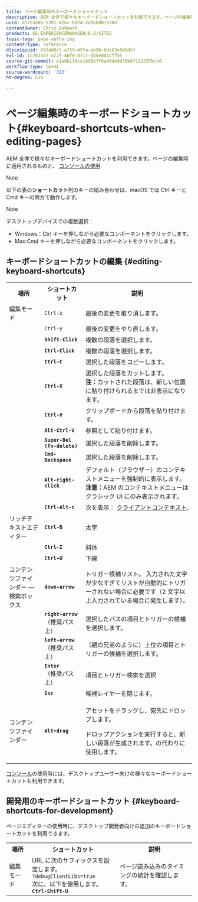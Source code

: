 ```yaml
---
title: ページ編集時のキーボードショートカット
description: AEM 全体で様々なキーボードショートカットを利用できます。ページの編集時に適用されるものや、コンソールの使用に適用されるものもあります。
uuid: a1753e0b-5701-426c-b974-2e8b8d81a30d
contentOwner: Chris Bohnert
products: SG_EXPERIENCEMANAGER/6.5/SITES
topic-tags: page-authoring
content-type: reference
discoiquuid: 68fa88c5-a759-49fa-ab9b-8dc63c049d5f
exl-id: 1c761aa7-a72f-46f0-8717-0b6e0d1cff55
source-git-commit: e1a0b114ce16d0e7f6a464e9d30b8f111297bcc6
workflow-type: tm+mt
source-wordcount: '313'
ht-degree: 51%

---
```


# ページ編集時のキーボードショートカット{#keyboard-shortcuts-when-editing-pages}

AEM 全体で様々なキーボードショートカットを利用できます。ページの編集時に適用されるものと、 [コンソールの使用](/help/sites-classic-ui-authoring/author-env-keyboard-shortcuts.md).

>[!NOTE]
>
>以下の表の&#x200B;**ショートカット**&#x200B;列のキーの組み合わせは、macOS では Ctrl キーと Cmd キーの両方で動作します。

>[!NOTE]
>
>デスクトップデバイスでの複数選択：
>
>* Windows：Ctrl キーを押しながら必要なコンポーネントをクリックします。
>* Mac:Cmd キーを押しながら必要なコンポーネントをクリックします。
>


## キーボードショートカットの編集 {#editing-keyboard-shortcuts}

<table>
 <tbody>
  <tr>
   <th>場所</th>
   <th>ショートカット</th>
   <th>説明</th>
  </tr>
  <tr>
   <td>編集モード</td>
   <td><code>Ctrl-z</code></td>
   <td>最後の変更を取り消します。</td>
  </tr>
  <tr>
   <td> </td>
   <td><code>Ctrl-y</code></td>
   <td>最後の変更をやり直します。</td>
  </tr>
  <tr>
   <td> </td>
   <td><strong><code>Shift-Click</code></strong></td>
   <td>複数の段落を選択します。</td>
  </tr>
  <tr>
   <td> </td>
   <td><strong><code>Ctrl-Click</code></strong></td>
   <td>複数の段落を選択します。</td>
  </tr>
  <tr>
   <td> </td>
   <td><strong><code>Ctrl-C</code></strong></td>
   <td>選択した段落をコピーします。</td>
  </tr>
  <tr>
   <td> </td>
   <td><strong><code>Ctrl-X</code></strong></td>
   <td>選択した段落をカットします。<strong><br />注：</strong>カットされた段落は、新しい位置に貼り付けられるまでは非表示になります。</td>
  </tr>
  <tr>
   <td> </td>
   <td><strong><code>Ctrl-V</code></strong></td>
   <td>クリップボードから段落を貼り付けます。</td>
  </tr>
  <tr>
   <td> </td>
   <td><strong><code>Alt-Ctrl-V</code></strong></td>
   <td>参照として貼り付けます。</td>
  </tr>
  <tr>
   <td> </td>
   <td><strong><code>Super-Del (fn-delete)</code></strong></td>
   <td>選択した段落を削除します。</td>
  </tr>
  <tr>
   <td> </td>
   <td><strong><code>Cmd-Backspace</code></strong></td>
   <td>選択した段落を削除します。</td>
  </tr>
  <tr>
   <td> </td>
   <td><strong><code>Alt-right-click</code></strong></td>
   <td>デフォルト（ブラウザー）のコンテキストメニューを強制的に表示します。<br /><strong>注意：</strong>AEM のコンテキストメニューはクラシック UI にのみ表示されます。</td>
  </tr>
  <tr>
   <td> </td>
   <td><strong><code>Ctrl-Alt-c</code></strong></td>
   <td>次を表示： <a href="/help/sites-administering/client-context.md">クライアントコンテキスト</a>.</td>
  </tr>
  <tr>
   <td>リッチテキストエディター<br /> </td>
   <td><strong><code>Ctrl-B</code></strong><br /> </td>
   <td>太字</td>
  </tr>
  <tr>
   <td> </td>
   <td><strong><code>Ctrl-I</code></strong><br /> </td>
   <td>斜体<br /> </td>
  </tr>
  <tr>
   <td> </td>
   <td><strong><code>Ctrl-U</code></strong><br /> </td>
   <td>下線</td>
  </tr>
  <tr>
   <td>コンテンツファインダー — 検索ボックス</td>
   <td><strong><code>down-arrow</code></strong></td>
   <td>トリガー候補リスト。 入力された文字が少なすぎてリストが自動的にトリガーされない場合に必要です（2 文字以上入力されている場合に発生します）。</td>
  </tr>
  <tr>
   <td> </td>
   <td><strong><code>right-arrow</code></strong><br /> （推奨パス上）</td>
   <td>選択したパスの項目とトリガーの候補を選択します。</td>
  </tr>
  <tr>
   <td> </td>
   <td><strong><code>left-arrow</code></strong><br /> （推奨パス上）</td>
   <td>（親の兄弟のように）上位の項目とトリガーの候補を選択します。</td>
  </tr>
  <tr>
   <td> </td>
   <td><strong><code>Enter</code></strong><br /> （推奨パス上）</td>
   <td>項目とトリガー検索を選択</td>
  </tr>
  <tr>
   <td> </td>
   <td><strong><code>Esc</code></strong></td>
   <td>候補レイヤーを閉じます。</td>
  </tr>
  <tr>
   <td>コンテンツファインダー<br /> </td>
   <td><strong><code>Alt+drag</code></strong></td>
   <td><p>アセットをドラッグし、宛先にドロップします。</p> <p>ドロップアクションを実行すると、新しい段落が生成されます。の代わりに使用します。</p> </td>
  </tr>
 </tbody>
</table>

[コンソール](/help/sites-classic-ui-authoring/author-env-keyboard-shortcuts.md)の使用時には、デスクトップユーザー向けの様々なキーボードショートカットも利用できます。

## 開発用のキーボードショートカット {#keyboard-shortcuts-for-development}

ページエディターの使用時に、デスクトップ開発者向けの追加のキーボードショートカットを利用できます。

<table>
 <tbody>
  <tr>
   <th>場所</th>
   <th>ショートカット</th>
   <th>説明</th>
  </tr>
  <tr>
   <td>編集モード</td>
   <td>URL に次のサフィックスを設定します。<br /> <code>?debugClientLibs=true</code><br /> 次に、以下を使用します。<br /> <strong><code>Ctrl-Shift-U</code></strong></td>
   <td>ページ読み込みのタイミングの統計を確認します。</td>
  </tr>
 </tbody>
</table>
